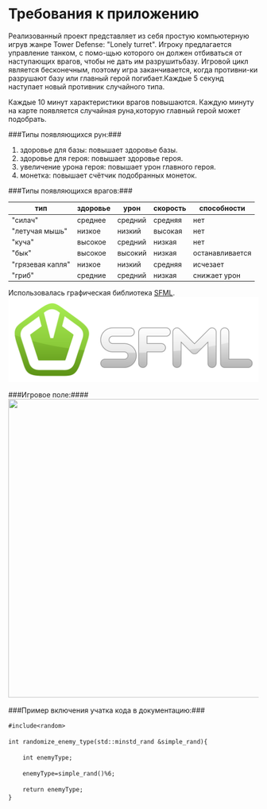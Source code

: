 # Требования к приложению


Реализованный проект представляет из себя простую компьютерную игрув жанре Tower Defense: "Lonely turret". Игроку предлагается управление танком, с помо-щью которого он должен отбиваться от наступающих врагов, чтобы не дать им разрушитьбазу. Игровой цикл является бесконечным, поэтому игра заканчивается, когда противни-ки разрушают базу или главный герой погибает.Каждые 5 секунд наступает новый противник случайного типа. 

Каждые 10 минут характеристики врагов повышаются. Каждую минуту на карте появляется случайная руна,которую главный герой может подобрать.

###Типы появляющихся рун:###
1. здоровье для базы: повышает здоровье базы.
2. здоровье для героя: повышает здоровье героя.
3. увеличение урона героя: повышает урон главного героя.
4. монетка: повышает счётчик подобранных монеток.


###Типы появляющихся врагов:###


|тип             	|здоровье | урон  | скорость |способности    |
|-------------------|---------|-------|----------|---------------|
|"силач" |среднее |средний|средняя |нет |	     
| "летучая мышь"  |низкое  |низкий |высокая |нет | 		     
| "куча"|высокое |средний|низкая  |нет 	 	     
|"бык"|высокое |высокий|низкая  |останавливается |
|"грязевая капля"|низкое  |низкий |средняя |исчезает	     |
|"гриб"|средние |средний|низкая  |снижает урон  |


Использовалась графическая библиотека [SFML](https://www.sfml-dev.org/).
![](image/sfml.png)


###Игровое поле:####
<img src="../image/game_process.png" width="900" height="600" />



###Пример включения учатка кода в документацию:###

~~~~~~~~~~~~~{.cpp}
#include<random>

int randomize_enemy_type(std::minstd_rand &simple_rand){

    int enemyType;

    enemyType=simple_rand()%6;

    return enemyType;
}
~~~~~~~~~~~~~
